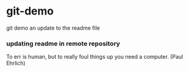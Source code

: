 # git-demo
git demo
an update to the readme file 

### updating readme in remote repository
To err is human, but to really foul things up you need a computer. (Paul Ehrlich)

